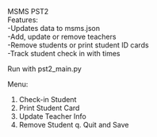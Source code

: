 MSMS PST2   
Features:           
    -Updates data to msms.json   
    -Add, update or remove teachers    
    -Remove students or print student ID cards   
    -Track student check in with times

Run with pst2_main.py

Menu:
1. Check-in Student
2. Print Student Card
3. Update Teacher Info
4. Remove Student
q. Quit and Save

